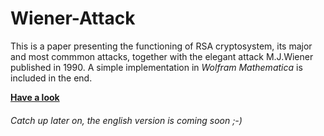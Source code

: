 # Wiener-Attack
This is a paper presenting the functioning of RSA cryptosystem, its major and most commmon attacks, together with the elegant attack M.J.Wiener published in 1990. A simple implementation in *Wolfram Mathematica* is included in the end.

<b>[Have a look](https://nbviewer.jupyter.org/github/MatteoGio/Wiener-Attack/blob/master/wiener_attack.pdf)</b>

###### Catch up later on, the english version is coming soon ;-)
